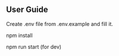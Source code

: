 ## User Guide

Create .env file from .env.example and fill it.

npm install

npm run start (for dev)